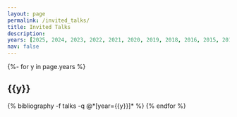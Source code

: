 ```yaml
---
layout: page
permalink: /invited_talks/
title: Invited Talks
description: 
years: [2025, 2024, 2023, 2022, 2021, 2020, 2019, 2018, 2016, 2015, 2014, 2013, 2012, 2011, 2010, 2009, 2008, 2007, 2006, 2005, 2004, 2003]
nav: false
---
```


<div class="publications">

{%- for y in page.years %}
  <h2 class="year">{{y}}</h2>
  {% bibliography -f talks -q @*[year={{y}}]* %}
{% endfor %}